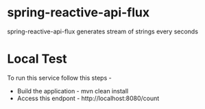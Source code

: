 # spring-reactive-api-flux
spring-reactive-api-flux generates stream of strings every seconds 


# Local Test
To run this service follow this steps - 
  - Build the application -  mvn clean install 
  - Access this endpont -  http://localhost:8080/count
